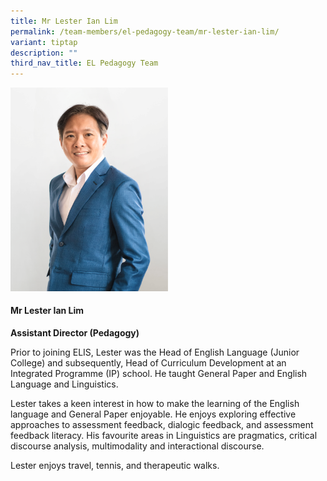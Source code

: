 ```yaml
---
title: Mr Lester Ian Lim
permalink: /team-members/el-pedagogy-team/mr-lester-ian-lim/
variant: tiptap
description: ""
third_nav_title: EL Pedagogy Team
---
```

<p></p>
<div class="isomer-image-wrapper">
<img style="width: 50%;" height="auto" width="100%" alt="" src="/images/Lester_Portrait.png">
</div>
<h4><strong>Mr Lester Ian Lim</strong></h4>
<p><strong>Assistant Director (Pedagogy)</strong>
</p>
<p>Prior to joining ELIS, Lester was the Head of English Language (Junior
College) and subsequently, Head of Curriculum Development at an Integrated
Programme (IP) school. He taught General Paper and English Language and
Linguistics.</p>
<p>Lester takes a keen interest in how to make the learning of the English
language and General Paper enjoyable. He enjoys exploring effective approaches
to assessment feedback, dialogic feedback, and assessment feedback literacy.
His favourite areas in Linguistics are pragmatics, critical discourse analysis,
multimodality and interactional discourse.</p>
<p>Lester enjoys travel, tennis, and therapeutic walks.&nbsp;</p>